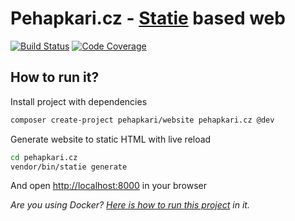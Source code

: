 # Pehapkari.cz - [Statie](https://github.com/Symplify/Statie) based web

[![Build Status](https://img.shields.io/travis/pehapkari/pehapkari.cz.svg?style=flat-square)](https://travis-ci.org/pehapkari/pehapkari.cz)
[![Code Coverage](https://img.shields.io/scrutinizer/coverage/g/pehapkari/pehapkari.cz.svg?style=flat-square)](https://scrutinizer-ci.com/g/pehapkari/pehapkari.cz)


## How to run it?

Install project with dependencies

```sh
composer create-project pehapkari/website pehapkari.cz @dev
```

Generate website to static HTML with live reload

```sh
cd pehapkari.cz
vendor/bin/statie generate
```

And open [http://localhost:8000](http://localhost:8000) in your browser


*Are you using Docker? [Here is how to run this project](docs/docker.md) in it.*
